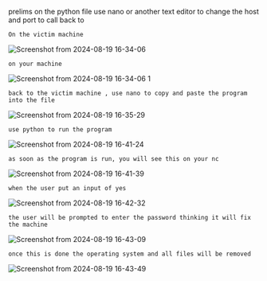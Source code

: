 prelims 
	on the python file use nano or another text editor to change the host and port to
	call back to 
 
	On the victim machine 

![Screenshot from 2024-08-19 16-34-06](https://github.com/user-attachments/assets/f79fb2ae-6760-4b8d-8a35-6b288304aa1e)


	on your machine 
![Screenshot from 2024-08-19 16-34-06 1](https://github.com/user-attachments/assets/38826955-9822-4afc-bd85-e26d9a507734)


	back to the victim machine , use nano to copy and paste the program into the file
![Screenshot from 2024-08-19 16-35-29](https://github.com/user-attachments/assets/ba5bcb52-5f7c-4e43-a06b-101706303e0f)


	use python to run the program 
![Screenshot from 2024-08-19 16-41-24](https://github.com/user-attachments/assets/24b54691-39fb-474d-9571-d6c7c352c087)


	as soon as the program is run, you will see this on your nc  
![Screenshot from 2024-08-19 16-41-39](https://github.com/user-attachments/assets/e008997a-2e91-403e-8e13-a2d1ddc927b1)


	when the user put an input of yes
![Screenshot from 2024-08-19 16-42-32](https://github.com/user-attachments/assets/272b8a32-ea50-49e5-9d99-8d201a6e057b)


	the user will be prompted to enter the password thinking it will fix the machine
![Screenshot from 2024-08-19 16-43-09](https://github.com/user-attachments/assets/72346769-322a-4945-b20c-a2d281790a00)


	once this is done the operating system and all files will be removed 
![Screenshot from 2024-08-19 16-43-49](https://github.com/user-attachments/assets/57bbd015-16ae-4022-9b54-e1ca494186f0)
